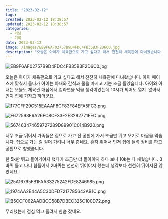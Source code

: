 ```yaml
---
title: "2023-02-12"
tags:
created: 2023-02-12 18:38:57
updated: 2023-02-12 18:38:57
categories:
  - 러닝
  - 기록
date: 2023-02-12
image: /images/EB9F6AF02757B9D4FDC4FB35B3F2D6C0.jpg
description: "오늘은 아이가 체육관으로 가고 싶다고 해서 천천히 체육관에 다녀왔습니다. 아이 페이스에 맞춰서 돌다가 아이는 아내와 간식과 물을 마시고 저는 조금 돌았습니다. 아이와 아내는 오늘도 체육관 매점에서 컵라면을 먹을 생각이었는데 10시가 되어도 열지  않아서인지 집에 가자고 하더군요. 너무 "
---
```


![EB9F6AF02757B9D4FDC4FB35B3F2D6C0.jpg](/images/EB9F6AF02757B9D4FDC4FB35B3F2D6C0.jpg)
 
 

오늘은 아이가 체육관으로 가고 싶다고 해서 천천히 체육관에 다녀왔습니다. 아이 페이스에 맞춰서 돌다가 아이는 아내와 간식과 물을 마시고 저는 조금 돌았습니다. 아이와 아내는 오늘도 체육관 매점에서 컵라면을 먹을 생각이었는데 10시가 되어도 열지  않아서인지 집에 가자고 하더군요.

 
 ![177CFF29C515EAAAF8CF83F84EFA5FC3.png](/images/177CFF29C515EAAAF8CF83F84EFA5FC3.png)
 
 

 
 ![F672593E6A26FC8CF33F2E3292771EEC.png](/images/F672593E6A26FC8CF33F2E3292771EEC.png)
 
 

 
 ![567463474659727289D89901C014B920.png](/images/567463474659727289D89901C014B920.png)
 
 

너무 조금 뛰어서 가족들은 집으로 가고 전 공원에 가서 조금만 뛰고 오기로 마음을 먹습니다. 집으로 가는 길 걸어 가려니 너무 춥네요. 혼자 뛰어서 먼저 집에 들려 정비를 하고 공원으로 향했습니다.

한 5k만 뛰고 들어가야지 했다가 조금만 더 돌아야지 하다 보니 10k는 다 채웠습니다. 3바퀴 돌고 나니 힘들어서 2바퀴는 천천히 뛰어야지 했는데 생각보다 천천히 뛰어지진 않았네요.

 
 ![25A16795FB1FAA33275242FDE8246985.png](/images/25A16795FB1FAA33275242FDE8246985.png)
 
 

 
 ![1974AA2E44A5C30DFD7217785643AB1C.png](/images/1974AA2E44A5C30DFD7217785643AB1C.png)
 
 

 
 ![B5CCF062AADBCC58B7DBEC325C100D72.png](/images/B5CCF062AADBCC58B7DBEC325C100D72.png)
 
 

무리했는지 점심 먹고 졸려서 한숨 잤네요.
